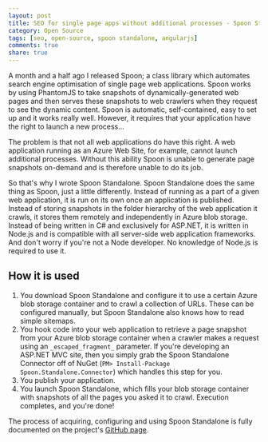 ```yaml
---
layout: post
title: SEO for single page apps without additional processes - Spoon Standalone
category: Open Source
tags: [seo, open-source, spoon standalone, angularjs]
comments: true
share: true
---
```


A month and a half ago I released Spoon; a class library which automates search engine optimisation of single page web applications. Spoon works by using PhantomJS to take snapshots of dynamically-generated web pages and then serves these snapshots to web crawlers when they request to see the dynamic content. Spoon is automatic, self-contained, easy to set up and it works really well. However, it requires that your application have the right to launch a new process...

The problem is that not all web applications do have this right. A web application running as an Azure Web Site, for example, cannot launch additional processes. Without this ability Spoon is unable to generate page snapshots on-demand and is therefore unable to do its job.

So that's why I wrote Spoon Standalone. Spoon Standalone does the same thing as Spoon, just a little differently. Instead of running as a part of a given web application, it is run on its own once an application is published. Instead of storing snapshots in the folder hierarchy of the web application it crawls, it stores them remotely and independently in Azure blob storage. Instead of being written in C# and exclusively for ASP.NET, it is written in Node.js and is compatible with all server-side web application frameworks. And don't worry if you're not a Node developer. No knowledge of Node.js is required to use it.
 
## How it is used

1. You download Spoon Standalone and configure it to use a certain Azure blob storage container and to crawl a collection of URLs. These can be configured manually, but Spoon Standalone also knows how to read simple sitemaps.
2. You hook code into your web application to retrieve a page snapshot from your Azure blob storage container when a crawler makes a request using an `_escaped_fragment_` parameter. If you're developing an ASP.NET MVC site, then you simply grab the Spoon Standalone Connector off of NuGet (`PM> Install-Package Spoon.Standalone.Connector`) which handles this step for you.
3. You publish your application.
4. You launch Spoon Standalone, which fills your blob storage container with snapshots of all the pages you asked it to crawl. Execution completes, and you're done!

The process of acquiring, configuring and using Spoon Standalone is fully documented on the project's [GitHub page](https://github.com/LeviBotelho/spoon-standalone).